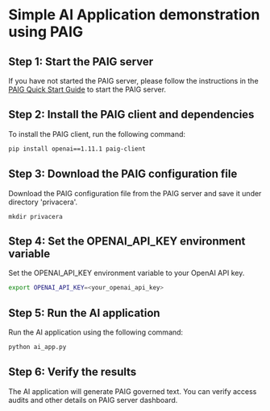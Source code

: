 # Simple AI Application demonstration using PAIG


## Step 1: Start the PAIG server
If you have not started the PAIG server, please follow the instructions in the [PAIG Quick Start Guide](https://docs.paig.ai/index.html) to start the PAIG server.

## Step 2: Install the PAIG client and dependencies
To install the PAIG client, run the following command:
```bash
pip install openai==1.11.1 paig-client
```

## Step 3: Download the PAIG configuration file
Download the PAIG configuration file from the PAIG server and save it under directory 'privacera'.
```shell
mkdir privacera
```

## Step 4: Set the OPENAI_API_KEY environment variable
Set the OPENAI_API_KEY environment variable to your OpenAI API key.
```bash
export OPENAI_API_KEY=<your_openai_api_key>
```

## Step 5: Run the AI application
Run the AI application using the following command:
```bash
python ai_app.py
```

## Step 6: Verify the results
The AI application will generate PAIG governed text. You can verify access audits and other details on PAIG server dashboard.
